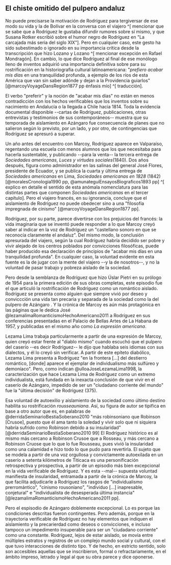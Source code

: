 ## El chiste omitido del pulpero andaluz

No puede precisarse la motivación de Rodríguez para tergiversar de ese modo su vida y la de Bolívar en la conversa con el viajero ^[ mencionar que se sabe que a Rodríguez le gustaba difundir rumores sobre sí mismo, y que Susana Rotker escribió sobre el humor negro de Rodríguez en "La carcajada más seria del siglo XIX"]. Pero en cualquier caso, este gesto ha sido subestimado o ignorado en su importancia crítica desde la transcripción que hizo Lozano y Lozano ^[ mencionar excepción en Rafael Mondragón]. En cambio, lo que dice Rodríguez al final de ese monólogo lleno de inventos adquirió una importancia definitiva sobre para su rostrificación en la historiografía cultural latinoamericana: "*prefiero acabar mis días* en una tranquilidad profunda, a ejemplo de los ríos de esta América que van sin saber adónde y dejan a la Providencia guiarlos" [@marcoyVoyageDansRegion1877 pp énfasis mío] ^[ traducción]. 
 
El verbo "preferir" y la noción de "acabar mis días" no están en menos contradicción con los hechos verificables que los inventos sobre su nacimiento en Andalucía o la llegada a Chile hacia 1814. Toda la evidencia documental disponible --cartas de Rodríguez, publicaciones, otras entrevistas y testimonios de sus contemporáneos-- muestra que su temporada de aislamiento en Azángaro fue consecuencia de planes que no salieron según lo previsto, por un lado, y por otro, de contingencias que Rodríguez se apresuró a superar. 

Un año antes del encuentro con Marcoy, Rodríguez aparece en Valparaíso, regentando una escuela con menos alumnos que los que necesitaba para hacerla sustentable, y publicando --para la venta-- la tercera entrega de *Sociedades americanas*, *Luces y virtudes sociales*(1840). Dos años después, figura como administrador en las salinas del general José Flores, presidente de Ecuador, y se publica la cuarta y última entrega de *Sociedades americanas* en Lima, *Sociedades americanas en 1828* (1842) [@moralesCronologia1990 pp, @amunateguiEnsayosBiograficos1893 pp] ^[ explico en detalle el sentido de esta anómala nomenclatura para las distintas partes que componen *Sociedades americanas* en el tercer capítulo]. Pero el viajero francés, en su ignorancia, concluye que el aislamiento de Rodríguez no puede obedecer sino a una "filosofía impregnada de cinismo" [@marcoyVoyageDansRegion1877 pp]. 

Rodríguez, por su parte, parece divertirse con los prejuicios del francés: la vida imaginaria que se inventó puede responder a lo que Marcoy creyó saber al indicar en la voz de Rodríguez un "castellano sonoro en que se reconocía claramente el andaluz". Del mismo modo, la conclusión apresurada del viajero, según la cual Rodríguez habría decidido ser pobre y vivir alejado de los centros poblados por convicciones filosóficas, puede haber producido esa declaración de principios de "acabar mis días en una tranquilidad profunda". En cualquier caso, la voluntad evidente en esta fuente es la de jugar con la mente del viajero --y la de nosotros--, y no la voluntad de pasar trabajo y pobreza aislado de la sociedad. 

Pero desde la semblanza de Rodríguez que hizo Úslar Pietri en su prólogo de 1954 para la primera edición de sus obras completas, este episodio fue el que articuló la rostrificación de Rodríguez como un romántico aislado. Rodríguez se presenta como alguien que siempre vivió por deseo y conviccción una vida tan precaria y separada de la sociedad como la del pulpero de Azángaro . Y la crónica de Marcoy es aún más protagónica en las páginas que le dedica José @lezamalimaRomanticismoHechoAmericano2011 a Rodríguez en sus conferencias presentadas en el Palacio de Bellas Artes de La Habana de 1957, y publicadas en el mismo año como *La expresión americana*. 

Lezama Lima trabaja particularmente a partir de una expresión de Marcoy, quien creyó estar frente al "diablo mismo" cuando escuchó que el pulpero del caserío --es decir Rodríguez-- le dijo que hablaba seis idiomas con sus dialectos, y él lo creyó sin verificar. A partir de este epíteto diabólico, Lezama Lima presenta a Rodríguez "en la frontera [...] del destierro romántico, [donde] aparece el ejemplar de individualismo más sulfúreo y demoníaco". Pero, como indican @ulloaJoseLezamaLima1998, la caracterización que hace Lezama Lima de Rodríguez como un extremo individualista, está fundada en la inexacta conclusión de que vivir en el caserío de Azángaro, impedido de ser un "ciudadano corriente del mundo" fue la "última decisión" de Rodríguez (375). 

Esa voluntad de autoexilio y aislamiento de la sociedad como último destino habilita su rostrificación *rousseauniana*. Así, su figura de autor se tipifica en base a otro autor que es, en palabras de @derridaSeminarioBestiaSoberano2010 "más robinsoniano que Robinson [Crusoe], puesto que él ama tanto la soledad y vivir solo  que ni siquiera habría sufrido como Robinson debido a su insularidad" [@derridaSeminarioBestiaSoberano2010 99] El Rodríguez histórico es al mismo más cercano a Robinson Crusoe que a Rosseau, y más cercano a Robinson Cruose que lo que lo fue Rousseau, pues vivió la insularidad como una calamidad e hizo todo lo que pudo para revertirla. El sujeto que se modela a partir de una voz orgullosa y convictamente autoexilada en un caserío a setenta kilómetros de Titicaca es una personificación retrospectiva y prospectiva, a partir de un episodio más bien excepcional en la vida verificable de Rodríguez. Y es esta --mal-- supuesta voluntad manifiesta de insularidad, entramada a partir de la crónica de Marcoy, la que facilita adjudicarle a Rodríguez los rasgos de "individualismo prerromántico", "cinismo rousoniano", "individuo [...] inapresable, conjetural" e "individualista de desesperada última instancia" [@lezamalimaRomanticismoHechoAmericano2011 pp]. 

Pero el espisodio de Azángaro doblemente excepcional. Lo es porque las condiciones descritas fueron contingentes. Pero además, porque en la trayectoria verificable de Rodríguez no hay elementos que indiquen el aislamiento y la precarierdad como deseos o convicciones, e incluso tampoco un impedimento insuperable para ser un "ciudadano corriente" como una constante. Rodríguez, lejos de estar aislado, se movía entre múltiples estratos y registros de un complejo mundo social y cultural, con el que tuvo interacciones de distinto tipo. Y de hecho, en estricto sentido, solo son accesibles aquellas que se inscribieron, formal o refractariamente, en el ámbito impreso, letrado y legal al que su obra parece y dice oponerse.